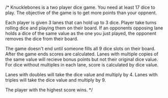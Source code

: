 /* 
Knucklebones is a two player dice game. You need at least 17 dice to play. The objective of the game is to get more points than your oppnent. 

Each player is given 3 lanes that can hold up to 3 dice. Player take turns rolling dice and playing them on their board. If an opponents opposing lane holds a dice of the same value as the one you just played, the opponent removes the dice from their board. 

The game doesn't end until someone fills all 9 dice slots on their board. After the game ends scores are calculated. Lanes with multiple copies of the same value will recieve bonus points but not their original dice value. For dice without multiples in each lane, score is calculated by dice value.

Lanes with doubles will take the dice value and multiply by 4. 
Lanes with triples will take the dice value and multiply by 9.

The player with the highest score wins.
*/
